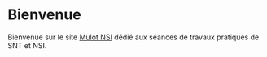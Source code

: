 # Bienvenue

Bienvenue sur le site [Mulot NSI](https://www.mulot-nsi.fr) dédié aux séances de travaux pratiques de SNT et NSI.